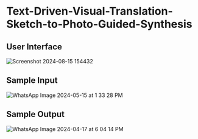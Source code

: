 # Text-Driven-Visual-Translation-Sketch-to-Photo-Guided-Synthesis



## User Interface

![Screenshot 2024-08-15 154432](https://github.com/user-attachments/assets/4160c19f-007d-48cf-ad9c-4f03abc15ee2)



## Sample Input

![WhatsApp Image 2024-05-15 at 1 33 28 PM](https://github.com/user-attachments/assets/da9fca8e-b80e-40b7-ab1b-cc0003c89b32) 

## Sample Output

![WhatsApp Image 2024-04-17 at 6 04 14 PM](https://github.com/user-attachments/assets/8ccc8433-7ec4-42d3-8c30-b99f31059cc4)

